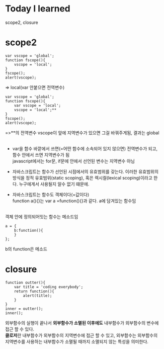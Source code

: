 # Today I learned
scope2, closure

# scope2 
```
var vscope = 'global';
function fscope(){
	vscope = 'local';
}
fscope();
alert(vscope);
```
=> local(var 안붙으면 전역변수)

```
var vscope = 'global';
function fscope(){
	var vscope = 'local';
	vscope = 'local';**
}
fscope();
alert(vscope);
```
=>**의 전역변수 vscope이 앞에 지역변수가 있으면 그걸 바꿔주게됨, 결과는 global<br><br>

- var을 함수 바깥에서 쓰면(=어떤 함수에 소속되어 있지 않으면) 전역변수가 되고, 함수 안에서 쓰면 지역변수가 됨<br>
javascript에서는 for문, if문에 안에서 선언된 변수는 지역변수 아님 

- 자바스크립트는 함수가 선언된 시점에서의 유효범위를 갖는다. 이러한 유효범위의 방식을 정적 유효범위(static scoping), 혹은 렉시컬(lexical scoping)이라고 한다. 
누구에게서 사용될지 알수 없기 떄문에.


- 자바스크립트는 함수도 객체이다(=값이다)<br>
function a(){}는 var a =function(){}과 같다. a에 담겨있는 함수임<br><br>

객체 안에 정의되어잇는 함수는 메소드임 
```
a = {
    b:function(){
    }
};
```
b의 function은 메소드


# closure
```
function outter(){
    var title = 'coding everybody';  
    return function(){        
        alert(title);
    }
}
inner = outter();
inner();
```
외부함수의 실행이 끝나서 **외부함수가 소멸된 이후에도** 내부함수가 외부함수의 변수에 접근 할 수 있다. <br>
**클로저**란 내부함수가 외부함수의 지역변수에 접근 할 수 있고, 외부함수는 외부함수의 지역변수를 사용하는 내부함수가 소멸될 때까지 소멸되지 않는 특성을 의미한다.
